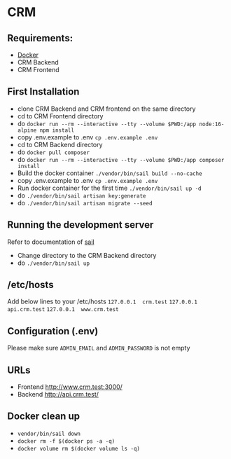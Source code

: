 
# CRM

## Requirements:
 - [Docker](https://www.docker.com/) 
 - CRM Backend
 - CRM Frontend

## First Installation
- clone CRM Backend and CRM frontend on the same directory
- cd to CRM Frontend directory
- do `docker run --rm --interactive --tty --volume $PWD:/app node:16-alpine npm install`
- copy .env.example to .env `cp .env.example .env`
- cd to CRM Backend directory
- do `docker pull composer` 
- do `docker run --rm --interactive --tty --volume $PWD:/app composer install`
- Build the docker container `./vendor/bin/sail build --no-cache`
- copy .env.example to .env `cp .env.example .env`
- Run docker container for the first time `./vendor/bin/sail up -d`
- do `./vendor/bin/sail artisan key:generate`
- do `./vendor/bin/sail artisan migrate --seed`

## Running the development server

Refer to documentation of [sail](https://laravel.com/docs/9.x/sail)

- Change directory to the CRM Backend directory
- do `./vendor/bin/sail up`

## /etc/hosts
Add below lines to your /etc/hosts
`127.0.0.1	crm.test`
`127.0.0.1	api.crm.test`
`127.0.0.1	www.crm.test`

## Configuration (.env)
Please make sure `ADMIN_EMAIL` and `ADMIN_PASSWORD` is not empty

## URLs
 - Frontend http://www.crm.test:3000/
 - Backend http://api.crm.test/

## Docker clean up
- `vendor/bin/sail down`
- `docker rm -f $(docker ps -a -q)`
- `docker volume rm $(docker volume ls -q)`

